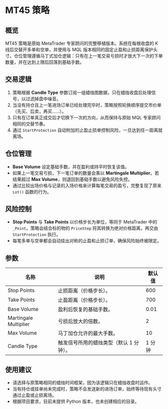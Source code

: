 # MT45 策略

## 概览
MT45 策略是原始 MetaTrader 专家顾问的完整移植版本。系统在每根收盘的 K 线后交替开多单和空单，并使用与 MQL 版本相同的固定止盈和止损距离保护头寸。仓位管理遵循马丁式加仓逻辑：只有在上一笔交易亏损时才放大下一次的下单数量，并在达到上限后回落到基础手数。

## 交易逻辑
1. 策略根据 **Candle Type** 参数订阅一组蜡烛图数据，只在蜡烛收盘后处理信号，以过滤掉盘中噪音。
2. 当没有持仓且上一笔进场订单已经处理完毕时，策略按照轮换顺序提交市价单（先买、后卖，再买……）。
3. 只有在订单真正成交后才切换下一次的方向，从而保持与原始 MQL 专家顾问相同的交替节奏。
4. 通过 `StartProtection` 自动附加的止盈止损单控制风险，一旦达到任一距离就离场。

## 仓位管理
* **Base Volume** 设定基础手数，并在盈利或持平时恢复该值。
* 如果上一笔交易亏损，下一笔订单的数量会乘以 **Martingale Multiplier**。若结果超过 **Max Volume**，则退回到基础手数以避免风险失控。
* 通过比较出场价格与记录的入场价格来计算每笔交易的盈亏，完整复现了原来 `Lot()` 函数的行为。

## 风险控制
* **Stop Points** 与 **Take Points** 以价格步长为单位，等同于 MetaTrader 中的 `_Point`。策略会结合标的物的 `PriceStep` 将其转换为绝对价格距离，再交由 `StartProtection` 执行。
* 每笔多单与空单都会自动挂出对称的止盈和止损订单，确保风险始终被限定。

## 参数
| 名称 | 说明 | 默认值 |
| --- | --- | --- |
| Stop Points | 止损距离（价格步长）。 | 600 |
| Take Points | 止盈距离（价格步长）。 | 700 |
| Base Volume | 盈利后恢复的基础手数。 | 0.01 |
| Martingale Multiplier | 亏损后放大的倍数。 | 2 |
| Max Volume | 马丁加仓允许的最大手数。 | 10 |
| Candle Type | 触发信号所用的蜡烛类型（默认 1 分钟）。 | 1 分钟 |

## 使用建议
* 请选择与原策略相同的蜡烛时间框架，因为该逻辑只在蜡烛收盘时运作。
* 当有持仓或挂单尚未完成时，策略不会发送新的进场订单，始终等待现有头寸通过止盈或止损离场。
* 根据项目要求，目前未提供 Python 版本，也未创建相应的目录。
